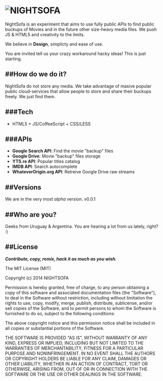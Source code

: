 ![NIGHTSOFA](http://i.imgur.com/rcdZQ34.png)
=========

NightSofa is an experiment that aims to use fully public APIs to find public buckups of Movies and in the future other size-heavy media files. We push JS & HTML5 and creativity to the limits.

We believe in **Design**, simplicty and ease of use. 

You are invited tell us your crazy workaround hacky ideas! This is just starting.


##How do we do it?
------
NightSofa do not store any media. We take advantage of masive popular public cloud-services that allow people to store and share their buckups freely. We just find them.

###Tech
---
- HTML5 + JS/CoffeeScript + CSS/LESS

###APIs
---
- **Google Search API**: Find the movie "backup" files
- **Google Drive**: Movie "backup" files storage
- **YTS.re API**: Popular titles catalog
- **IMDB API**: Search autocomplete
- **WhateverOrigin.org API**: Retreive Google Drive raw streams



##Versions
------
We are in the very most *alpha* version. v0.0.1



##Who are you?
------
Geeks from Uruguay & Argentina. You are hearing a lot from us lately, right? :) 



##License
-------

***Contribute, copy, remix, hack it as much as you wish.***

The MIT License (MIT)

Copyright (c) 2014 NIGHTSOFA

Permission is hereby granted, free of charge, to any person obtaining a copy
of this software and associated documentation files (the "Software"), to deal
in the Software without restriction, including without limitation the rights
to use, copy, modify, merge, publish, distribute, sublicense, and/or sell
copies of the Software, and to permit persons to whom the Software is
furnished to do so, subject to the following conditions:

The above copyright notice and this permission notice shall be included in
all copies or substantial portions of the Software.

THE SOFTWARE IS PROVIDED "AS IS", WITHOUT WARRANTY OF ANY KIND, EXPRESS OR
IMPLIED, INCLUDING BUT NOT LIMITED TO THE WARRANTIES OF MERCHANTABILITY,
FITNESS FOR A PARTICULAR PURPOSE AND NONINFRINGEMENT. IN NO EVENT SHALL THE
AUTHORS OR COPYRIGHT HOLDERS BE LIABLE FOR ANY CLAIM, DAMAGES OR OTHER
LIABILITY, WHETHER IN AN ACTION OF CONTRACT, TORT OR OTHERWISE, ARISING FROM,
OUT OF OR IN CONNECTION WITH THE SOFTWARE OR THE USE OR OTHER DEALINGS IN
THE SOFTWARE.
